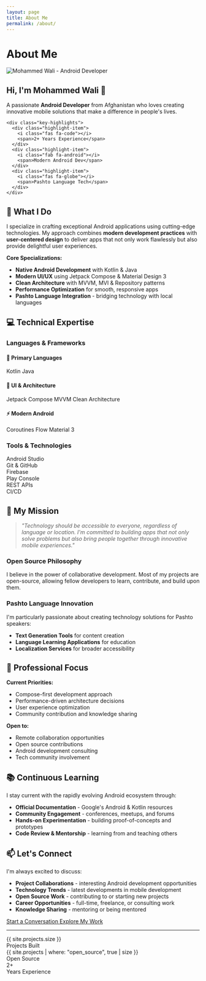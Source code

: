 ```yaml
---
layout: page
title: About Me
permalink: /about/
---
```


# About Me

<div class="about-hero">
  <div class="about-image">
    <img src="https://avatars.githubusercontent.com/{{ site.github_username }}"
         alt="Mohammed Wali - Android Developer"
         loading="lazy"
         referrerpolicy="no-referrer"
         onerror="this.onerror=null; this.src='https://ui-avatars.com/api/?name=Mohammed+Wali&background=6200EA&color=fff&size=250';" />
  </div>

  <div class="about-intro">
    <h2>Hi, I'm Mohammed Wali 👋</h2>
    <p class="lead">
      A passionate <strong>Android Developer</strong> from Afghanistan who loves creating innovative mobile solutions that make a difference in people's lives.
    </p>

    <div class="key-highlights">
      <div class="highlight-item">
        <i class="fas fa-code"></i>
        <span>2+ Years Experience</span>
      </div>
      <div class="highlight-item">
        <i class="fab fa-android"></i>
        <span>Modern Android Dev</span>
      </div>
      <div class="highlight-item">
        <i class="fas fa-globe"></i>
        <span>Pashto Language Tech</span>
      </div>
    </div>
  </div>
</div>

## 🚀 What I Do

I specialize in crafting exceptional Android applications using cutting-edge technologies. My approach combines **modern development practices** with **user-centered design** to deliver apps that not only work flawlessly but also provide delightful user experiences.

**Core Specializations:**
- **Native Android Development** with Kotlin & Java
- **Modern UI/UX** using Jetpack Compose & Material Design 3
- **Clean Architecture** with MVVM, MVI & Repository patterns
- **Performance Optimization** for smooth, responsive apps
- **Pashto Language Integration** - bridging technology with local languages

## 💻 Technical Expertise

### **Languages & Frameworks**
<div class="expertise-grid">
  <div class="expertise-category">
    <h4>🚀 Primary Languages</h4>
    <div class="tech-tags">
      <span class="tech-tag primary">Kotlin</span>
      <span class="tech-tag">Java</span>
    </div>
  </div>

  <div class="expertise-category">
    <h4>🎨 UI & Architecture</h4>
    <div class="tech-tags">
      <span class="tech-tag">Jetpack Compose</span>
      <span class="tech-tag">MVVM</span>
      <span class="tech-tag">Clean Architecture</span>
    </div>
  </div>

  <div class="expertise-category">
    <h4>⚡ Modern Android</h4>
    <div class="tech-tags">
      <span class="tech-tag">Coroutines</span>
      <span class="tech-tag">Flow</span>
      <span class="tech-tag">Material 3</span>
    </div>
  </div>
</div>

### **Tools & Technologies**
<div class="tools-grid">
  <div class="tool-item">
    <i class="fas fa-code"></i>
    <span>Android Studio</span>
  </div>
  <div class="tool-item">
    <i class="fab fa-github"></i>
    <span>Git & GitHub</span>
  </div>
  <div class="tool-item">
    <i class="fas fa-fire"></i>
    <span>Firebase</span>
  </div>
  <div class="tool-item">
    <i class="fab fa-google-play"></i>
    <span>Play Console</span>
  </div>
  <div class="tool-item">
    <i class="fas fa-network-wired"></i>
    <span>REST APIs</span>
  </div>
  <div class="tool-item">
    <i class="fas fa-robot"></i>
    <span>CI/CD</span>
  </div>
</div>

## 🌟 My Mission

> *"Technology should be accessible to everyone, regardless of language or location. I'm committed to building apps that not only solve problems but also bring people together through innovative mobile experiences."*

### **Open Source Philosophy**
I believe in the power of collaborative development. Most of my projects are open-source, allowing fellow developers to learn, contribute, and build upon them.

### **Pashto Language Innovation**
I'm particularly passionate about creating technology solutions for Pashto speakers:
- **Text Generation Tools** for content creation
- **Language Learning Applications** for education
- **Localization Services** for broader accessibility

## 🎯 Professional Focus

**Current Priorities:**
- Compose-first development approach
- Performance-driven architecture decisions
- User experience optimization
- Community contribution and knowledge sharing

**Open to:**
- Remote collaboration opportunities
- Open source contributions
- Android development consulting
- Tech community involvement

## 📚 Continuous Learning

I stay current with the rapidly evolving Android ecosystem through:

- **Official Documentation** - Google's Android & Kotlin resources
- **Community Engagement** - conferences, meetups, and forums
- **Hands-on Experimentation** - building proof-of-concepts and prototypes
- **Code Review & Mentorship** - learning from and teaching others

## 📫 Let's Connect

I'm always excited to discuss:

- **Project Collaborations** - interesting Android development opportunities
- **Technology Trends** - latest developments in mobile development
- **Open Source Work** - contributing to or starting new projects
- **Career Opportunities** - full-time, freelance, or consulting work
- **Knowledge Sharing** - mentoring or being mentored

<div class="about-cta">
  <a href="{{ '/#contact' | relative_url }}" class="btn btn-primary">
    <i class="fas fa-paper-plane"></i>
    Start a Conversation
  </a>
  <a href="{{ '/#projects' | relative_url }}" class="btn btn-secondary">
    <i class="fas fa-code"></i>
    Explore My Work
  </a>
</div>

---

<div class="about-stats">
  <div class="stat-card">
    <div class="stat-number">{{ site.projects.size }}</div>
    <div class="stat-label">Projects Built</div>
  </div>
  <div class="stat-card">
    <div class="stat-number">{{ site.projects | where: "open_source", true | size }}</div>
    <div class="stat-label">Open Source</div>
  </div>
  <div class="stat-card">
    <div class="stat-number">2+</div>
    <div class="stat-label">Years Experience</div>
  </div>
</div>
